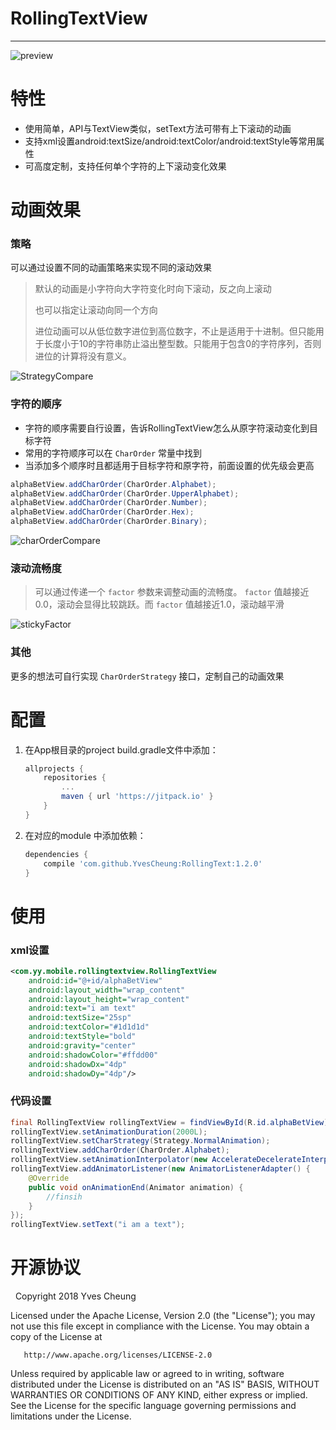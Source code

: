 # RollingTextView

---

![preview][1]

特性
======

- 使用简单，API与TextView类似，setText方法可带有上下滚动的动画
- 支持xml设置android:textSize/android:textColor/android:textStyle等常用属性
- 可高度定制，支持任何单个字符的上下滚动变化效果

动画效果
=======

### 策略

可以通过设置不同的动画策略来实现不同的滚动效果

> 默认的动画是小字符向大字符变化时向下滚动，反之向上滚动
>
> 也可以指定让滚动向同一个方向
>
> 进位动画可以从低位数字进位到高位数字，不止是适用于十进制。但只能用于长度小于10的字符串防止溢出整型数。只能用于包含0的字符序列，否则进位的计算将没有意义。 

![StrategyCompare][2]

### 字符的顺序

- 字符的顺序需要自行设置，告诉RollingTextView怎么从原字符滚动变化到目标字符
- 常用的字符顺序可以在 ``CharOrder`` 常量中找到
- 当添加多个顺序时且都适用于目标字符和原字符，前面设置的优先级会更高

```java
alphaBetView.addCharOrder(CharOrder.Alphabet);
alphaBetView.addCharOrder(CharOrder.UpperAlphabet);
alphaBetView.addCharOrder(CharOrder.Number);
alphaBetView.addCharOrder(CharOrder.Hex);
alphaBetView.addCharOrder(CharOrder.Binary);
```

![charOrderCompare][3]

### 滚动流畅度

> 可以通过传递一个 ``factor`` 参数来调整动画的流畅度。 ``factor`` 值越接近0.0，滚动会显得比较跳跃。而 ``factor`` 值越接近1.0，滚动越平滑

![stickyFactor][4]

### 其他

更多的想法可自行实现 ``CharOrderStrategy`` 接口，定制自己的动画效果

配置
=====

1. 在App根目录的project build.gradle文件中添加：

    ```groovy
    allprojects {
	 	repositories {
	 		...
			maven { url 'https://jitpack.io' }
	 	}
	}
	```
	
2. 在对应的module 中添加依赖：

    ```groovy
    dependencies {  
	    compile 'com.github.YvesCheung:RollingText:1.2.0'
	}
    ```

使用
=====

### xml设置

```xml
<com.yy.mobile.rollingtextview.RollingTextView
    android:id="@+id/alphaBetView"
    android:layout_width="wrap_content"
    android:layout_height="wrap_content"
    android:text="i am text"
    android:textSize="25sp" 
    android:textColor="#1d1d1d"
    android:textStyle="bold"
    android:gravity="center"
    android:shadowColor="#ffdd00"
    android:shadowDx="4dp"
    android:shadowDy="4dp"/>
```

### 代码设置

```java
final RollingTextView rollingTextView = findViewById(R.id.alphaBetView);
rollingTextView.setAnimationDuration(2000L);
rollingTextView.setCharStrategy(Strategy.NormalAnimation);
rollingTextView.addCharOrder(CharOrder.Alphabet);
rollingTextView.setAnimationInterpolator(new AccelerateDecelerateInterpolator());
rollingTextView.addAnimatorListener(new AnimatorListenerAdapter() {
    @Override
    public void onAnimationEnd(Animator animation) {
        //finsih
    }
});
rollingTextView.setText("i am a text");
```

开源协议
========

   Copyright 2018 Yves Cheung

   Licensed under the Apache License, Version 2.0 (the "License");
   you may not use this file except in compliance with the License.
   You may obtain a copy of the License at

       http://www.apache.org/licenses/LICENSE-2.0

   Unless required by applicable law or agreed to in writing, software
   distributed under the License is distributed on an "AS IS" BASIS,
   WITHOUT WARRANTIES OR CONDITIONS OF ANY KIND, either express or implied.
   See the License for the specific language governing permissions and
   limitations under the License.
    
    
  [1]: https://github.com/YvesCheung/RollingText/blob/master/ezgif.com-optimize.gif
  [2]: https://github.com/YvesCheung/RollingText/blob/master/StrategyCompare.gif
  [3]: https://github.com/YvesCheung/RollingText/blob/master/charOrderCompare.gif
  [4]: https://github.com/YvesCheung/RollingText/blob/1.2.0/stickyFactor.gif
